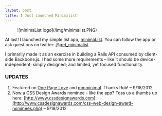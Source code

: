 ```yaml
---
layout: post
title: I Just Launched Minimalist!
---
```

<figure>![minimaList logo](/img/minimalist.PNG)</figure>

At last! I launched my simple list app, [minimaList](http://getminimalist.com). You can follow the app or ask questions on twitter: [@get_minimalist](http://twitter.com/get_minimalist)

I primarily made it as an exercise in building a Rails API consumed by client-side Backbone.js. I had some more requirements – like it should be device-independent; simply designed; and limited, yet focused functionality.

### UPDATES
1. Featured on [One Page Love](http://onepagelove.com) and [mmminimal](http://mmminimal.com). Thanks Rob! – 9/18/2012
2. Now a CSS Design Awards nominee - like the app? Toss us a thumbs up here: [http://www.cssdesignawards.com](http://www.cssdesignawards.com/css-web-design-award-nominees.php) – 9/19/2012
